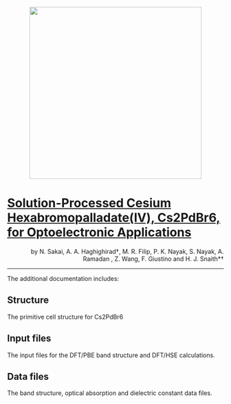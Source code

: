 <p align="center">
  <img src="http://giustino.materials.ox.ac.uk/group-uploads/Main/marina2.jpeg" width="400" />
</p>

#  [Solution-Processed Cesium Hexabromopalladate(IV), Cs2PdBr6, for Optoelectronic Applications](http://pubs.acs.org/doi/abs/10.1021/jacs.6b13258)
<p align="right">
by N. Sakai, A. A. Haghighirad†, M. R. Filip, P. K. Nayak, S. Nayak, A. Ramadan , Z. Wang, F. Giustino and H. J. Snaith*†
</p>

---

The additional documentation includes:

## Structure
The primitive cell structure for Cs2PdBr6

## Input files
The input files for the DFT/PBE band structure and DFT/HSE calculations.

## Data files
The band structure, optical absorption and dielectric constant data files. 
